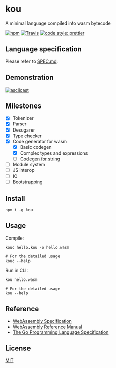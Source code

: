 # kou

A minimal language compiled into wasm bytecode

[![npm](https://img.shields.io/npm/v/kou.svg?style=flat-square)](https://www.npmjs.com/package/kou)
[![Travis](https://img.shields.io/travis/utatti/kou.svg?style=flat-square)](https://travis-ci.org/utatti/kou)
[![code style: prettier](https://img.shields.io/badge/code_style-prettier-ff69b4.svg?style=flat-square)](https://github.com/prettier/prettier)

## Language specification

Please refer to [SPEC.md](SPEC.md).

## Demonstration

[![asciicast](https://asciinema.org/a/tP2sldS271HxxsKwWJ2RJdTHL.png)](https://asciinema.org/a/tP2sldS271HxxsKwWJ2RJdTHL)

## Milestones

- [x] Tokenizer
- [x] Parser
- [x] Desugarer
- [x] Type checker
- [x] Code generator for wasm
  - [x] Basic codegen
  - [x] Complex types and expressions
  - [ ] [Codegen for string](https://github.com/utatti/kou/issues/1)
- [ ] Module system
- [ ] JS interop
- [ ] IO
- [ ] Bootstrapping

## Install

``` shell
npm i -g kou
```

## Usage

Compile:

``` shell
kouc hello.kou -o hello.wasm

# For the detailed usage
kouc --help
```

Run in CLI:

``` shell
kou hello.wasm

# For the detailed usage
kou --help
```

## Reference

- [WebAssembly Specification](https://webassembly.github.io/spec/core/index.html)
- [WebAssembly Reference Manual](https://github.com/sunfishcode/wasm-reference-manual/blob/master/WebAssembly.md)
- [The Go Programming Language Specification](https://golang.org/ref/spec)

## License

[MIT](LICENSE)
